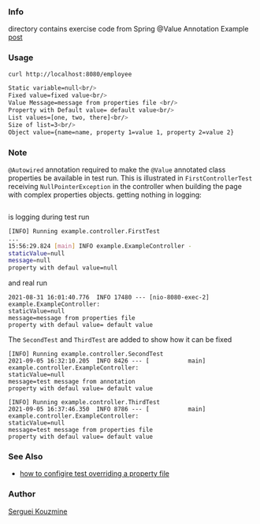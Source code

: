 ### Info
directory contains exercise code from Spring @Value Annotation Example [post](https://www.websparrow.org/spring/spring-value-annotation-example)
### Usage
```sh
curl http://localhost:8080/employee
```
```sh
Static variable=null<br/>
Fixed value=fixed value<br/>
Value Message=message from properties file <br/>
Property with Default value= default value<br/>
List values=[one, two, there]<br/>
Size of list=3<br/>
Object value={name=name, property 1=value 1, property 2=value 2}
```
### Note

`@Autowired` annotation required to make the `@Value` annotated class properties be available in test run. 
This is illustrated in `FirstControllerTest` receiving `NullPointerException`
in the controller when building the page with complex properties objects.
getting nothing in logging:
```java
```
is logging during test run
```sh
[INFO] Running example.controller.FirstTest
...
15:56:29.824 [main] INFO example.ExampleController -
staticValue=null
message=null
property with defaul value=null
```

and real run
```
2021-08-31 16:01:40.776  INFO 17480 --- [nio-8080-exec-2] example.ExampleController:
staticValue=null
message=message from properties file
property with defaul value= default value
```
The `SecondTest` and `ThirdTest` are added to show how it can be fixed
```text
[INFO] Running example.controller.SecondTest
2021-09-05 16:32:10.205  INFO 8426 --- [           main] example.controller.ExampleController: 
staticValue=null 
message=test message from annotation 
property with defaul value= default value
```

```text
[INFO] Running example.controller.ThirdTest
2021-09-05 16:37:46.350  INFO 8786 --- [           main] example.controller.ExampleController: 
staticValue=null 
message=test message from properties file 
property with defaul value= default value
```
### See Also
  * [how to configire test overriding a property file](https://www.google.com/search?q=angularjs%20check%20long%20running%20operation%20status)

### Author
[Serguei Kouzmine](kouzmine_serguei@yahoo.com)
